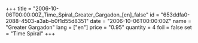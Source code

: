 +++
title = "2006-10-06T00:00:00Z_Time_Spiral_Greater_Gargadon_[en]_false"
id = "653ddfa0-2088-4503-a3ab-b0f1d55d8351"
date = "2006-10-06T00:00:00Z"
name = "Greater Gargadon"
lang = ["en"]
price = "0.95"
quantity = 4
foil = false
set = "Time Spiral"
+++

